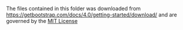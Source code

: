 The files contained in this folder was downloaded from https://getbootstrap.com/docs/4.0/getting-started/download/ and are governed by the [MIT License](https://github.com/twbs/bootstrap/blob/main/LICENSE)